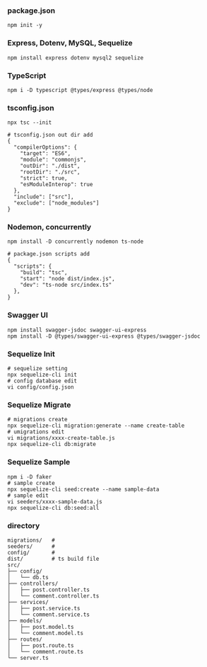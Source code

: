 ### package.json

```
npm init -y
```

### Express, Dotenv, MySQL, Sequelize

```
npm install express dotenv mysql2 sequelize
```

### TypeScript

```
npm i -D typescript @types/express @types/node
```

### tsconfig.json

```
npx tsc --init

# tsconfig.json out dir add
{
  "compilerOptions": {
    "target": "ES6",
    "module": "commonjs",
    "outDir": "./dist",
    "rootDir": "./src",
    "strict": true,
    "esModuleInterop": true
  },
  "include": ["src"],
  "exclude": ["node_modules"]
}
```

### Nodemon, concurrently

```
npm install -D concurrently nodemon ts-node

# package.json scripts add
{
  "scripts": {
    "build": "tsc",
    "start": "node dist/index.js",
    "dev": "ts-node src/index.ts"
  },
}
```

### Swagger UI

```
npm install swagger-jsdoc swagger-ui-express
npm install -D @types/swagger-ui-express @types/swagger-jsdoc
```

### Sequelize Init

```
# sequelize setting
npx sequelize-cli init
# config database edit
vi config/config.json
```

### Sequelize Migrate

```
# migrations create
npx sequelize-cli migration:generate --name create-table
# umigrations edit
vi migrations/xxxx-create-table.js
npx sequelize-cli db:migrate
```

### Sequelize Sample

```
npm i -D faker
# sample create
npx sequelize-cli seed:create --name sample-data
# sample edit
vi seeders/xxxx-sample-data.js
npx sequelize-cli db:seed:all
```

### directory

```
migrations/   #
seeders/      #
config/       #
dist/         # ts build file
src/
├── config/
│   └── db.ts
├── controllers/
│   ├── post.controller.ts
│   └── comment.controller.ts
├── services/
│   ├── post.service.ts
│   └── comment.service.ts
├── models/
│   ├── post.model.ts
│   └── comment.model.ts
├── routes/
│   ├── post.route.ts
│   └── comment.route.ts
└── server.ts
```
